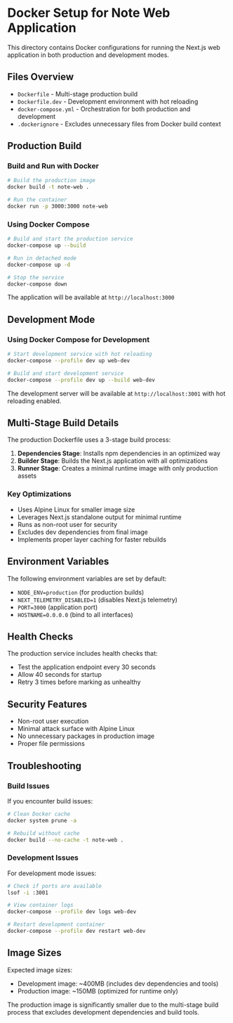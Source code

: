 # Docker Setup for Note Web Application

This directory contains Docker configurations for running the Next.js web application in both production and development modes.

## Files Overview

- `Dockerfile` - Multi-stage production build
- `Dockerfile.dev` - Development environment with hot reloading
- `docker-compose.yml` - Orchestration for both production and development
- `.dockerignore` - Excludes unnecessary files from Docker build context

## Production Build

### Build and Run with Docker

```bash
# Build the production image
docker build -t note-web .

# Run the container
docker run -p 3000:3000 note-web
```

### Using Docker Compose

```bash
# Build and start the production service
docker-compose up --build

# Run in detached mode
docker-compose up -d

# Stop the service
docker-compose down
```

The application will be available at `http://localhost:3000`

## Development Mode

### Using Docker Compose for Development

```bash
# Start development service with hot reloading
docker-compose --profile dev up web-dev

# Build and start development service
docker-compose --profile dev up --build web-dev
```

The development server will be available at `http://localhost:3001` with hot reloading enabled.

## Multi-Stage Build Details

The production Dockerfile uses a 3-stage build process:

1. **Dependencies Stage**: Installs npm dependencies in an optimized way
2. **Builder Stage**: Builds the Next.js application with all optimizations
3. **Runner Stage**: Creates a minimal runtime image with only production assets

### Key Optimizations

- Uses Alpine Linux for smaller image size
- Leverages Next.js standalone output for minimal runtime
- Runs as non-root user for security
- Excludes dev dependencies from final image
- Implements proper layer caching for faster rebuilds

## Environment Variables

The following environment variables are set by default:

- `NODE_ENV=production` (for production builds)
- `NEXT_TELEMETRY_DISABLED=1` (disables Next.js telemetry)
- `PORT=3000` (application port)
- `HOSTNAME=0.0.0.0` (bind to all interfaces)

## Health Checks

The production service includes health checks that:
- Test the application endpoint every 30 seconds
- Allow 40 seconds for startup
- Retry 3 times before marking as unhealthy

## Security Features

- Non-root user execution
- Minimal attack surface with Alpine Linux
- No unnecessary packages in production image
- Proper file permissions

## Troubleshooting

### Build Issues

If you encounter build issues:

```bash
# Clean Docker cache
docker system prune -a

# Rebuild without cache
docker build --no-cache -t note-web .
```

### Development Issues

For development mode issues:

```bash
# Check if ports are available
lsof -i :3001

# View container logs
docker-compose --profile dev logs web-dev

# Restart development container
docker-compose --profile dev restart web-dev
```

## Image Sizes

Expected image sizes:
- Development image: ~400MB (includes dev dependencies and tools)
- Production image: ~150MB (optimized for runtime only)

The production image is significantly smaller due to the multi-stage build process that excludes development dependencies and build tools.
